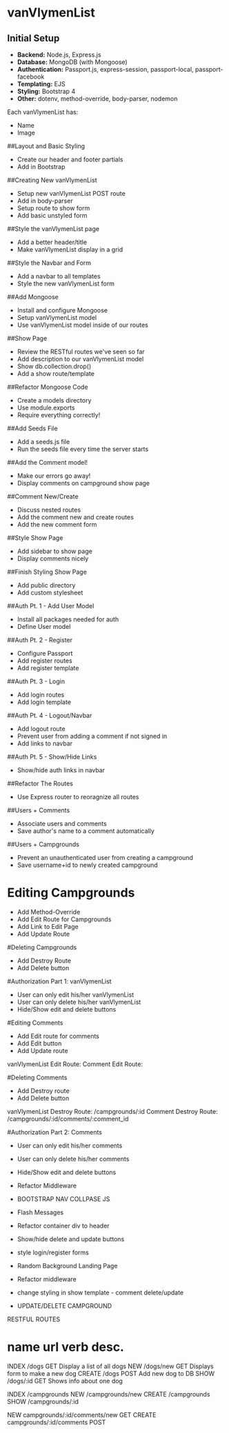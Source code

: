 # vanVlymenList

## Initial Setup
* **Backend:** Node.js, Express.js
* **Database:** MongoDB (with Mongoose)
* **Authentication:** Passport.js, express-session, passport-local, passport-facebook
* **Templating:** EJS
* **Styling:** Bootstrap 4
* **Other:** dotenv, method-override, body-parser, nodemon

Each vanVlymenList has:
   * Name
   * Image

##Layout and Basic Styling
* Create our header and footer partials
* Add in Bootstrap

##Creating New vanVlymenList
* Setup new vanVlymenList POST route
* Add in body-parser
* Setup route to show form
* Add basic unstyled form

##Style the vanVlymenList page
* Add a better header/title
* Make vanVlymenList display in a grid

##Style the Navbar and Form
* Add a navbar to all templates
* Style the new vanVlymenList form

##Add Mongoose
* Install and configure Mongoose
* Setup vanVlymenList model
* Use vanVlymenList model inside of our routes

##Show Page
* Review the RESTful routes we've seen so far
* Add description to our vanVlymenList model
* Show db.collection.drop()
* Add a show route/template

##Refactor Mongoose Code
* Create a models directory
* Use module.exports
* Require everything correctly!

##Add Seeds File
* Add a seeds.js file
* Run the seeds file every time the server starts

##Add the Comment model!
* Make our errors go away!
* Display comments on campground show page

##Comment New/Create
* Discuss nested routes
* Add the comment new and create routes
* Add the new comment form

##Style Show Page
* Add sidebar to show page
* Display comments nicely

##Finish Styling Show Page
* Add public directory
* Add custom stylesheet

##Auth Pt. 1 - Add User Model
* Install all packages needed for auth
* Define User model 

##Auth Pt. 2 - Register
* Configure Passport
* Add register routes
* Add register template

##Auth Pt. 3 - Login
* Add login routes
* Add login template

##Auth Pt. 4 - Logout/Navbar
* Add logout route
* Prevent user from adding a comment if not signed in
* Add links to navbar

##Auth Pt. 5 - Show/Hide Links
* Show/hide auth links in navbar 

##Refactor The Routes
* Use Express router to reoragnize all routes

##Users + Comments
* Associate users and comments
* Save author's name to a comment automatically

##Users + Campgrounds
* Prevent an unauthenticated user from creating a campground
* Save username+id to newly created campground

# Editing Campgrounds
* Add Method-Override
* Add Edit Route for Campgrounds
* Add Link to Edit Page
* Add Update Route

#Deleting Campgrounds
* Add Destroy Route
* Add Delete button

#Authorization Part 1: vanVlymenList
* User can only edit his/her vanVlymenList
* User can only delete his/her vanVlymenList
* Hide/Show edit and delete buttons

#Editing Comments
* Add Edit route for comments
* Add Edit button
* Add Update route

vanVlymenList Edit Route: <!--/campgrounds/:id/edit-->
Comment Edit Route:   <!--/campgrounds/:id/comments/:comment_id/edit-->

#Deleting Comments
* Add Destroy route
* Add Delete button

vanVlymenList Destroy Route: /campgrounds/:id
Comment Destroy Route:    /campgrounds/:id/comments/:comment_id

#Authorization Part 2: Comments
* User can only edit his/her comments
* User can only delete his/her comments
* Hide/Show edit and delete buttons
* Refactor Middleware






* BOOTSTRAP NAV COLLPASE JS
* Flash Messages
* Refactor container div to header
* Show/hide delete and update buttons
* style login/register forms
* Random Background Landing Page
* Refactor middleware
* change styling in show template - comment delete/update
* UPDATE/DELETE CAMPGROUND


RESTFUL ROUTES

name      url      verb    desc.
===============================================
INDEX   /dogs      GET   Display a list of all dogs
NEW     /dogs/new  GET   Displays form to make a new dog
CREATE  /dogs      POST  Add new dog to DB
SHOW    /dogs/:id  GET   Shows info about one dog

INDEX   /campgrounds
NEW     /campgrounds/new
CREATE  /campgrounds
SHOW    /campgrounds/:id

NEW     campgrounds/:id/comments/new    GET
CREATE  campgrounds/:id/comments      POST
